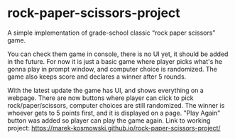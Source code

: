 # rock-paper-scissors-project

A simple implementation of grade-school classic “rock paper scissors” game.

You can check them game in console, there is no UI yet, it should be added in the future. For now it is just a basic game where player picks what's he gonna play in prompt window, and computer choice is randomized. The game also keeps score and declares a winner after 5 rounds.

With the latest update the game has UI, and shows everything on a webpage. There are now buttons where player can click to pick rock/paper/scissors, computer choices are still randomized. The winner is whoever gets to 5 points first, and it is displayed on a page. "Play Again" button was added so player can play the game again.
Link to working project: https://marek-kosmowski.github.io/rock-paper-scissors-project/
